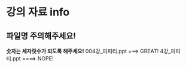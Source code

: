 # 강의 자료 info

## 파일명 주의해주세요!
**숫자는 세자릿수가 되도록 해주세요!**
004강_피피티.ppt ===> GREAT!
4강_피피티.ppt ====> NOPE!


